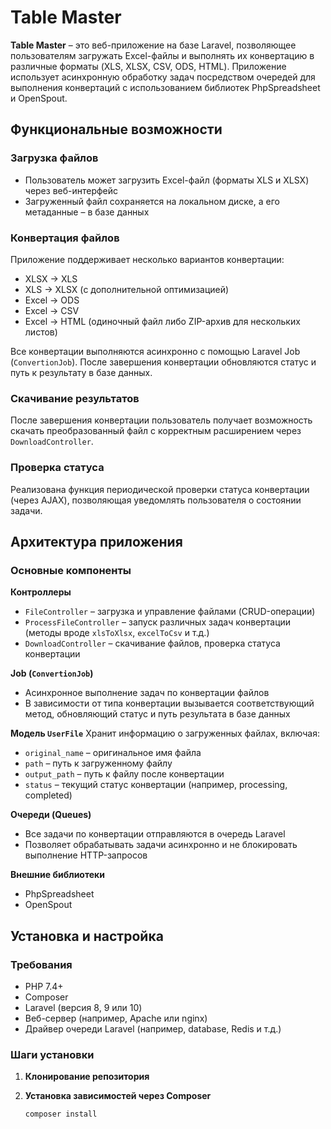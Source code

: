 
# Table Master

**Table Master** – это веб-приложение на базе Laravel, позволяющее пользователям загружать Excel-файлы и выполнять их конвертацию в различные форматы (XLS, XLSX, CSV, ODS, HTML). Приложение использует асинхронную обработку задач посредством очередей для выполнения конвертаций с использованием библиотек PhpSpreadsheet и OpenSpout.

## Функциональные возможности

### Загрузка файлов

-   Пользователь может загрузить Excel-файл (форматы XLS и XLSX) через веб-интерфейс
-   Загруженный файл сохраняется на локальном диске, а его метаданные – в базе данных

### Конвертация файлов

Приложение поддерживает несколько вариантов конвертации:

-   XLSX → XLS
-   XLS → XLSX (с дополнительной оптимизацией)
-   Excel → ODS
-   Excel → CSV
-   Excel → HTML (одиночный файл либо ZIP-архив для нескольких листов)

Все конвертации выполняются асинхронно с помощью Laravel Job (`ConvertionJob`). После завершения конвертации обновляются статус и путь к результату в базе данных.

### Скачивание результатов

После завершения конвертации пользователь получает возможность скачать преобразованный файл с корректным расширением через `DownloadController`.

### Проверка статуса

Реализована функция периодической проверки статуса конвертации (через AJAX), позволяющая уведомлять пользователя о состоянии задачи.

## Архитектура приложения

### Основные компоненты

**Контроллеры**

-   `FileController` – загрузка и управление файлами (CRUD-операции)
-   `ProcessFileController` – запуск различных задач конвертации (методы вроде `xlsToXlsx`, `excelToCsv` и т.д.)
-   `DownloadController` – скачивание файлов, проверка статуса конвертации

**Job (`ConvertionJob`)**

-   Асинхронное выполнение задач по конвертации файлов
-   В зависимости от типа конвертации вызывается соответствующий метод, обновляющий статус и путь результата в базе данных

**Модель `UserFile`**
Хранит информацию о загруженных файлах, включая:

-   `original_name` – оригинальное имя файла
-   `path` – путь к загруженному файлу
-   `output_path` – путь к файлу после конвертации
-   `status` – текущий статус конвертации (например, processing, completed)

**Очереди (Queues)**

-   Все задачи по конвертации отправляются в очередь Laravel
-   Позволяет обрабатывать задачи асинхронно и не блокировать выполнение HTTP-запросов

**Внешние библиотеки**

-   PhpSpreadsheet
-   OpenSpout

## Установка и настройка

### Требования

-   PHP 7.4+
-   Composer
-   Laravel (версия 8, 9 или 10)
-   Веб-сервер (например, Apache или nginx)
-   Драйвер очереди Laravel (например, database, Redis и т.д.)

### Шаги установки

1. **Клонирование репозитория**

2. **Установка зависимостей через Composer**
    ```bash
    composer install
    ```
